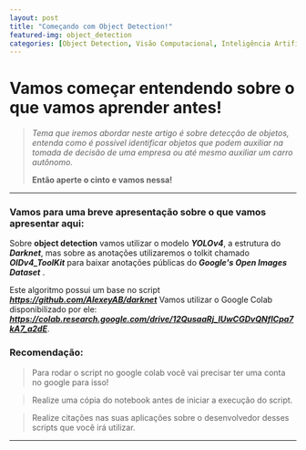 ```yaml
---
layout: post
title: "Começando com Object Detection!"
featured-img: object_detection
categories: [Object Detection, Visão Computacional, Inteligência Artificial, Deep Learning]
---
```


# Vamos começar entendendo sobre o que vamos aprender antes!

> *Tema que iremos abordar neste artigo é sobre detecção de objetos, entenda como é possível identificar objetos que podem auxiliar na tomada de decisão de uma empresa ou até mesmo auxiliar um carro autônomo.*
> 
> **Então aperte o cinto e vamos nessa!**

---
### Vamos para uma breve apresentação sobre o que vamos apresentar aqui:

Sobre **object detection** vamos utilizar o modelo ***YOLOv4***, a estrutura do ***Darknet***, mas sobre as anotações utilizaremos o tolkit chamado ***OIDv4_ToolKit*** para baixar anotações públicas do ***Google's Open Images Dataset*** .


Este algoritmo possui um base no script ***https://github.com/AlexeyAB/darknet*** Vamos utilizar o Google Colab disponibilizado por ele: ***https://colab.research.google.com/drive/12QusaaRj_lUwCGDvQNfICpa7kA7_a2dE***. 

### Recomendação:

> Para rodar o script no google colab você vai precisar ter uma conta no google para isso!

> Realize uma cópia do notebook antes de iniciar a execução do script.

> Realize citações nas suas aplicações sobre o desenvolvedor desses scripts que você irá utilizar.

---

